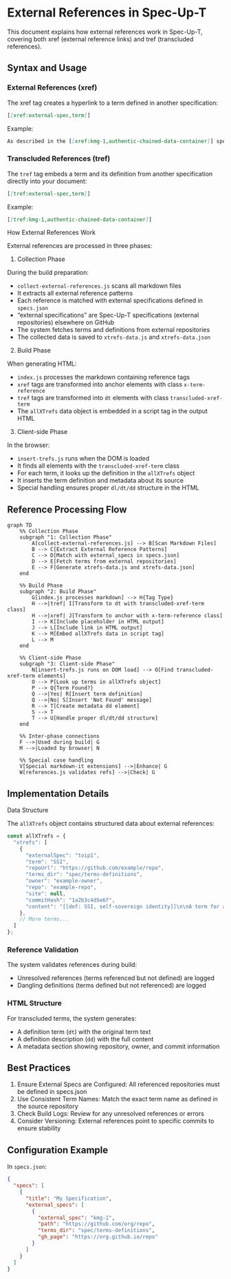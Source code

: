 # External References in Spec-Up-T

This document explains how external references work in Spec-Up-T, covering both xref (external reference links) and tref (transcluded references).

## Syntax and Usage

### External References (xref)

The xref tag creates a hyperlink to a term defined in another specification:

```markdown
[[xref:external-spec,term]]
```

Example:

```markdown
As described in the [[xref:kmg-1,authentic-chained-data-container]] specification...
```

### Transcluded References (tref)

The `tref` tag embeds a term and its definition from another specification directly into your document:

```markdown
[[tref:external-spec,term]]
```

Example:

```markdown
[[tref:kmg-1,authentic-chained-data-container]]
```

How External References Work

External references are processed in three phases:

1. Collection Phase

During the build preparation:

- `collect-external-references.js` scans all markdown files
- It extracts all external reference patterns
- Each reference is matched with external specifications defined in `specs.json`
- “external specifications” are Spec-Up-T specifications (external repositories) elsewhere on GitHub
- The system fetches terms and definitions from external repositories
- The collected data is saved to `xtrefs-data.js` and `xtrefs-data.json`

2. Build Phase

When generating HTML:

- `index.js` processes the markdown containing reference tags
- `xref` tags are transformed into anchor elements with class `x-term-reference`
- `tref` tags are transformed into `dt` elements with class `transcluded-xref-term`
- The `allXTrefs` data object is embedded in a script tag in the output HTML

3. Client-side Phase

In the browser:

- `insert-trefs.js` runs when the DOM is loaded
- It finds all elements with the `transcluded-xref-term` class
- For each term, it looks up the definition in the `allXTrefs` object
- It inserts the term definition and metadata about its source
- Special handling ensures proper `dl/dt/dd` structure in the HTML

## Reference Processing Flow
```mermaid
graph TD
    %% Collection Phase
    subgraph "1: Collection Phase"
        A[collect-external-references.js] --> B[Scan Markdown Files]
        B --> C[Extract External Reference Patterns]
        C --> D[Match with external_specs in specs.json]
        D --> E[Fetch terms from external repositories]
        E --> F[Generate xtrefs-data.js and xtrefs-data.json]
    end
    
    %% Build Phase
    subgraph "2: Build Phase"
        G[index.js processes markdown] --> H{Tag Type}
        H -->|tref| I[Transform to dt with transcluded-xref-term class]
        H -->|xref| J[Transform to anchor with x-term-reference class]
        I --> K[Include placeholder in HTML output]
        J --> L[Include link in HTML output]
        K --> M[Embed allXTrefs data in script tag]
        L --> M
    end
    
    %% Client-side Phase
    subgraph "3: Client-side Phase"
        N[insert-trefs.js runs on DOM load] --> O[Find transcluded-xref-term elements]
        O --> P[Look up terms in allXTrefs object]
        P --> Q{Term Found?}
        Q -->|Yes| R[Insert term definition]
        Q -->|No| S[Insert 'Not Found' message]
        R --> T[Create metadata dd element]
        S --> T
        T --> U[Handle proper dl/dt/dd structure]
    end
    
    %% Inter-phase connections
    F -->|Used during build| G
    M -->|Loaded by browser| N
    
    %% Special case handling
    V[Special markdown-it extensions] -->|Enhance| G
    W[references.js validates refs] -->|Check| G
```

## Implementation Details

Data Structure

The `allXTrefs` object contains structured data about external references:

```js
const allXTrefs = {
  "xtrefs": [
    {
      "externalSpec": "toip1",
      "term": "SSI",
      "repoUrl": "https://github.com/example/repo",
      "terms_dir": "spec/terms-definitions",
      "owner": "example-owner",
      "repo": "example-repo",
      "site": null,
      "commitHash": "1a2b3c4d5e6f",
      "content": "[[def: SSI, self-sovereign identity]]\n\nA term for an identity system..."
    },
    // More terms...
  ]
};
```

### Reference Validation

The system validates references during build:

- Unresolved references (terms referenced but not defined) are logged
- Dangling definitions (terms defined but not referenced) are logged

### HTML Structure

For transcluded terms, the system generates:

- A definition term (`dt`) with the original term text
- A definition description (`dd`) with the full content
- A metadata section showing repository, owner, and commit information

## Best Practices

1. Ensure External Specs are Configured: All referenced repositories must be defined in specs.json
2. Use Consistent Term Names: Match the exact term name as defined in the source repository
3. Check Build Logs: Review for any unresolved references or errors
4. Consider Versioning: External references point to specific commits to ensure stability

## Configuration Example

In `specs.json`:

```json
{
  "specs": [
    {
      "title": "My Specification",
      "external_specs": [
        {
          "external_spec": "kmg-1",
          "path": "https://github.com/org/repo",
          "terms_dir": "spec/terms-definitions",
          "gh_page": "https://org.github.io/repo"
        }
      ]
    }
  ]
}
```




